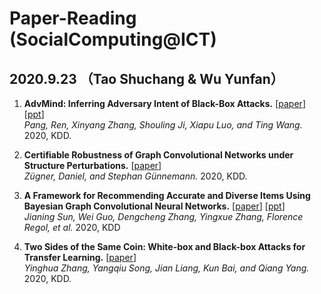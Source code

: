 # Paper-Reading (SocialComputing@ICT)

## 2020.9.23 （Tao Shuchang & Wu Yunfan）
1. **AdvMind: Inferring Adversary Intent of Black-Box Attacks.** [[paper](https://github.com/CaoQi92/Paper-Reading/raw/master/2020.9.23/AdvMind-%20Inferring%20Adversary%20Intent%20of%20Black-Box%20Attacks.pdf)] [[ppt](https://github.com/CaoQi92/Paper-Reading/raw/master/2020.9.23/20200923_KDD_陶舒畅分享.pptx)]  
*Pang, Ren, Xinyang Zhang, Shouling Ji, Xiapu Luo, and Ting Wang.* 2020, KDD. 

2. **Certifiable Robustness of Graph Convolutional Networks under Structure Perturbations.** [[paper](https://github.com/CaoQi92/Paper-Reading/raw/master/2020.9.23/Certifiable%20Robustness%20of%20Graph%20Convolutional%20Networks%20under%20Structure%20Perturbations.pdf)]  
*Zügner, Daniel, and Stephan Günnemann.* 2020, KDD. 

3. **A Framework for Recommending Accurate and Diverse Items Using Bayesian Graph Convolutional Neural Networks.** [[paper](https://github.com/CaoQi92/Paper-Reading/raw/master/2020.9.23/A%20Framework%20for%20Recommending%20Accurate%20and%20Diverse%20Items.pdf)] [[ppt](https://github.com/CaoQi92/Paper-Reading/raw/master/2020.9.23/20200923_KDD_伍云帆分享.pptx)]  
*Jianing Sun, Wei Guo, Dengcheng Zhang, Yingxue Zhang, Florence Regol, et al.* 2020, KDD 

4. **Two Sides of the Same Coin: White-box and Black-box Attacks for Transfer Learning.** [[paper](https://github.com/CaoQi92/Paper-Reading/raw/master/2020.9.23/Two%20Sides%20of%20the%20Same%20Coin%20White-box%20and%20Black-box%20Attacks.pdf)]  
*Yinghua Zhang, Yangqiu Song, Jian Liang, Kun Bai, and Qiang Yang.* 2020, KDD.  

